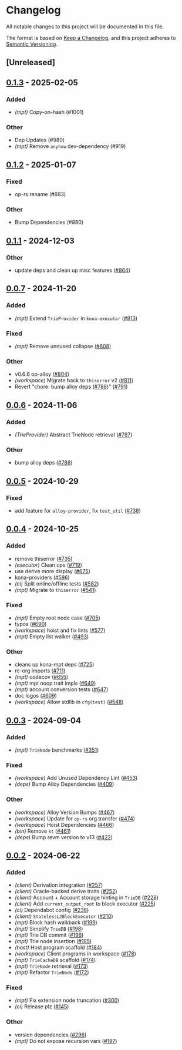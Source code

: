# Changelog
All notable changes to this project will be documented in this file.

The format is based on [Keep a Changelog](https://keepachangelog.com/en/1.0.0/),
and this project adheres to [Semantic Versioning](https://semver.org/spec/v2.0.0.html).

## [Unreleased]

## [0.1.3](https://github.com/op-rs/kona/compare/kona-mpt-v0.1.2...kona-mpt-v0.1.3) - 2025-02-05

### Added

- *(mpt)* Copy-on-hash (#1001)

### Other

- Dep Updates (#980)
- *(mpt)* Remove `anyhow` dev-dependency (#919)

## [0.1.2](https://github.com/op-rs/kona/compare/kona-mpt-v0.1.1...kona-mpt-v0.1.2) - 2025-01-07

### Fixed

- op-rs rename (#883)

### Other

- Bump Dependencies (#880)

## [0.1.1](https://github.com/op-rs/kona/compare/kona-mpt-v0.1.0...kona-mpt-v0.1.1) - 2024-12-03

### Other

- update deps and clean up misc features ([#864](https://github.com/op-rs/kona/pull/864))

## [0.0.7](https://github.com/op-rs/kona/compare/kona-mpt-v0.0.6...kona-mpt-v0.0.7) - 2024-11-20

### Added

- *(mpt)* Extend `TrieProvider` in `kona-executor` ([#813](https://github.com/op-rs/kona/pull/813))

### Fixed

- *(mpt)* Remove unnused collapse ([#808](https://github.com/op-rs/kona/pull/808))

### Other

- v0.6.6 op-alloy ([#804](https://github.com/op-rs/kona/pull/804))
- *(workspace)* Migrate back to `thiserror` v2 ([#811](https://github.com/op-rs/kona/pull/811))
- Revert "chore: bump alloy deps ([#788](https://github.com/op-rs/kona/pull/788))" ([#791](https://github.com/op-rs/kona/pull/791))

## [0.0.6](https://github.com/op-rs/kona/compare/kona-mpt-v0.0.5...kona-mpt-v0.0.6) - 2024-11-06

### Added

- *(TrieProvider)* Abstract TrieNode retrieval ([#787](https://github.com/op-rs/kona/pull/787))

### Other

- bump alloy deps ([#788](https://github.com/op-rs/kona/pull/788))

## [0.0.5](https://github.com/op-rs/kona/compare/kona-mpt-v0.0.4...kona-mpt-v0.0.5) - 2024-10-29

### Fixed

- add feature for `alloy-provider`, fix `test_util` ([#738](https://github.com/op-rs/kona/pull/738))

## [0.0.4](https://github.com/op-rs/kona/compare/kona-mpt-v0.0.3...kona-mpt-v0.0.4) - 2024-10-25

### Added

- remove thiserror ([#735](https://github.com/op-rs/kona/pull/735))
- *(executor)* Clean ups ([#719](https://github.com/op-rs/kona/pull/719))
- use derive more display ([#675](https://github.com/op-rs/kona/pull/675))
- kona-providers ([#596](https://github.com/op-rs/kona/pull/596))
- *(ci)* Split online/offline tests ([#582](https://github.com/op-rs/kona/pull/582))
- *(mpt)* Migrate to `thiserror` ([#541](https://github.com/op-rs/kona/pull/541))

### Fixed

- *(mpt)* Empty root node case ([#705](https://github.com/op-rs/kona/pull/705))
- typos ([#690](https://github.com/op-rs/kona/pull/690))
- *(workspace)* hoist and fix lints ([#577](https://github.com/op-rs/kona/pull/577))
- *(mpt)* Empty list walker ([#493](https://github.com/op-rs/kona/pull/493))

### Other

- cleans up kona-mpt deps ([#725](https://github.com/op-rs/kona/pull/725))
- re-org imports ([#711](https://github.com/op-rs/kona/pull/711))
- *(mpt)* codecov ([#655](https://github.com/op-rs/kona/pull/655))
- *(mpt)* mpt noop trait impls ([#649](https://github.com/op-rs/kona/pull/649))
- *(mpt)* account conversion tests ([#647](https://github.com/op-rs/kona/pull/647))
- doc logos ([#609](https://github.com/op-rs/kona/pull/609))
- *(workspace)* Allow stdlib in `cfg(test)` ([#548](https://github.com/op-rs/kona/pull/548))

## [0.0.3](https://github.com/op-rs/kona/compare/kona-mpt-v0.0.2...kona-mpt-v0.0.3) - 2024-09-04

### Added
- *(mpt)* `TrieNode` benchmarks ([#351](https://github.com/op-rs/kona/pull/351))

### Fixed
- *(workspace)* Add Unused Dependency Lint ([#453](https://github.com/op-rs/kona/pull/453))
- *(deps)* Bump Alloy Dependencies ([#409](https://github.com/op-rs/kona/pull/409))

### Other
- *(workspace)* Alloy Version Bumps ([#467](https://github.com/op-rs/kona/pull/467))
- *(workspace)* Update for `op-rs` org transfer ([#474](https://github.com/op-rs/kona/pull/474))
- *(workspace)* Hoist Dependencies ([#466](https://github.com/op-rs/kona/pull/466))
- *(bin)* Remove `kt` ([#461](https://github.com/op-rs/kona/pull/461))
- *(deps)* Bump revm version to v13 ([#422](https://github.com/op-rs/kona/pull/422))

## [0.0.2](https://github.com/op-rs/kona/compare/kona-mpt-v0.0.1...kona-mpt-v0.0.2) - 2024-06-22

### Added
- *(client)* Derivation integration ([#257](https://github.com/op-rs/kona/pull/257))
- *(client)* Oracle-backed derive traits ([#252](https://github.com/op-rs/kona/pull/252))
- *(client)* Account + Account storage hinting in `TrieDB` ([#228](https://github.com/op-rs/kona/pull/228))
- *(client)* Add `current_output_root` to block executor ([#225](https://github.com/op-rs/kona/pull/225))
- *(ci)* Dependabot config ([#236](https://github.com/op-rs/kona/pull/236))
- *(client)* `StatelessL2BlockExecutor` ([#210](https://github.com/op-rs/kona/pull/210))
- *(mpt)* Block hash walkback ([#199](https://github.com/op-rs/kona/pull/199))
- *(mpt)* Simplify `TrieDB` ([#198](https://github.com/op-rs/kona/pull/198))
- *(mpt)* Trie DB commit ([#196](https://github.com/op-rs/kona/pull/196))
- *(mpt)* Trie node insertion ([#195](https://github.com/op-rs/kona/pull/195))
- *(host)* Host program scaffold ([#184](https://github.com/op-rs/kona/pull/184))
- *(workspace)* Client programs in workspace ([#178](https://github.com/op-rs/kona/pull/178))
- *(mpt)* `TrieCacheDB` scaffold ([#174](https://github.com/op-rs/kona/pull/174))
- *(mpt)* `TrieNode` retrieval ([#173](https://github.com/op-rs/kona/pull/173))
- *(mpt)* Refactor `TrieNode` ([#172](https://github.com/op-rs/kona/pull/172))

### Fixed
- *(mpt)* Fix extension node truncation ([#300](https://github.com/op-rs/kona/pull/300))
- *(ci)* Release plz ([#145](https://github.com/op-rs/kona/pull/145))

### Other
- version dependencies ([#296](https://github.com/op-rs/kona/pull/296))
- *(mpt)* Do not expose recursion vars ([#197](https://github.com/op-rs/kona/pull/197))
